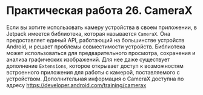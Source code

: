 # Практическая работа 26. CameraX

Если вы хотите использовать камеру устройства в своем приложении,
в Jetpack имеется библиотека, которая называется ```CameraX```. Она предоставляет единый API, работающий на большинстве устройств Android,
и решает проблемы совместимости устройств. Библиотека может использоваться для предварительного просмотра, сохранения и анализа графических изображений. Для нее даже существует дополнение ```Extensions```,
которое открывает доступ к возможностям встроенного приложения для
работы с камерой, поставляемого с устройством.
Дополнительная информация о CameraX доступна по адресу
https://developer.android.com/training/camerax